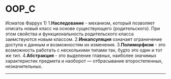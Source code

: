 # OOP_C
Исматов Фаррух
1)
1.**Наследование** - механизм, который позволяет описать новый класс на основе существующего (родительского). При этом свойства и функциональность родительского класса заимствуются новым классом.
2.**Инкапсуляция** означает ограничение доступа к данным и возможностям их изменения.
3.**Полиморфизм**  - это возможность работать с несколькими типами так, будто это один и тот же тип.
4.**Абстракция** - это выделение главных, наиболее значимых характеристик предмета и наоборот — отбрасывание второстепенных, незначительных.
<hr>
